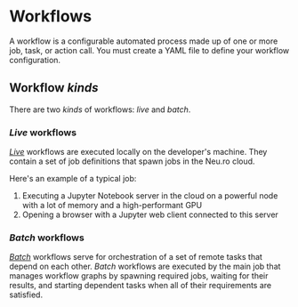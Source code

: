 # Workflows

A workflow is a configurable automated process made up of one or more job, task, or action call. You must create a YAML file to define your workflow configuration.

## Workflow _kinds_

There are two _kinds_ of workflows: _live_ and _batch_.

### _Live_ workflows

[_Live_](live-workflow-syntax.md#live-workflow) workflows are executed locally on the developer's machine. They contain a set of job definitions that spawn jobs in the Neu.ro cloud.

Here's an example of a typical job: 
1. Executing a Jupyter Notebook server in the cloud on a powerful node with a lot of memory and a high-performant GPU
2. Opening a browser with a Jupyter web client connected to this server

### _Batch_ workflows

[_Batch_](batch-workflow-syntax.md) workflows serve for orchestration of a set of remote tasks that depend on each other. _Batch_ workflows are executed by the main job that manages workflow graphs by spawning required jobs, waiting for their results, and starting dependent tasks when all of their requirements are satisfied.


